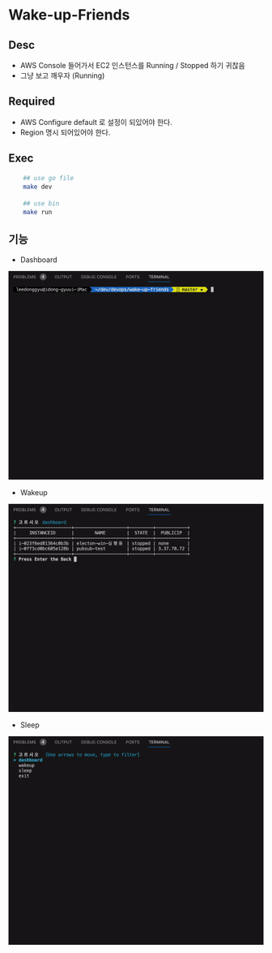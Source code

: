 # Wake-up-Friends

## Desc
- AWS Console 들어가서 EC2 인스턴스를 Running / Stopped 하기 귀찮음
- 그냥 보고 깨우자 (Running)

## Required

- AWS Configure default 로 설정이 되있어야 한다.
- Region 명시 되어있어야 한다.

## Exec 

```sh
    ## use go file
    make dev

    ## use bin
    make run
```

## 기능

- Dashboard

![dashboard](./public/dashboardgif.gif)

- Wakeup

![wakeup](./public/wakeup.gif)

- Sleep

![sleep](./public/sleep.gif)
